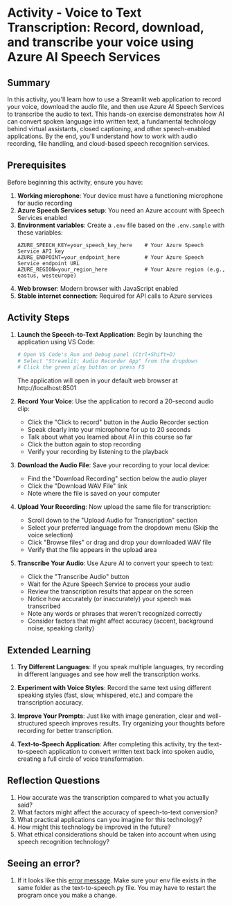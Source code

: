 # Activity - Voice to Text Transcription: Record, download, and transcribe your voice using Azure AI Speech Services

## Summary

In this activity, you'll learn how to use a Streamlit web application to record your voice, download the audio file, and then use Azure AI Speech Services to transcribe the audio to text. This hands-on exercise demonstrates how AI can convert spoken language into written text, a fundamental technology behind virtual assistants, closed captioning, and other speech-enabled applications. By the end, you'll understand how to work with audio recording, file handling, and cloud-based speech recognition services.

## Prerequisites

Before beginning this activity, ensure you have:

1. **Working microphone**: Your device must have a functioning microphone for audio recording
2. **Azure Speech Services setup**: You need an Azure account with Speech Services enabled
3. **Environment variables**: Create a `.env` file based on the `.env.sample` with these variables:
   ```
   AZURE_SPEECH_KEY=your_speech_key_here    # Your Azure Speech Service API key
   AZURE_ENDPOINT=your_endpoint_here        # Your Azure Speech Service endpoint URL
   AZURE_REGION=your_region_here            # Your Azure region (e.g., eastus, westeurope)
   ```
4. **Web browser**: Modern browser with JavaScript enabled
5. **Stable internet connection**: Required for API calls to Azure services

## Activity Steps

1. **Launch the Speech-to-Text Application**: Begin by launching the application using VS Code:

   ```bash
   # Open VS Code's Run and Debug panel (Ctrl+Shift+D)
   # Select "Streamlit: Audio Recorder App" from the dropdown
   # Click the green play button or press F5
   ```

   The application will open in your default web browser at http://localhost:8501

2. **Record Your Voice**: Use the application to record a 20-second audio clip:

   - Click the "Click to record" button in the Audio Recorder section
   - Speak clearly into your microphone for up to 20 seconds
   - Talk about what you learned about AI in this course so far
   - Click the button again to stop recording
   - Verify your recording by listening to the playback

3. **Download the Audio File**: Save your recording to your local device:

   - Find the "Download Recording" section below the audio player
   - Click the "Download WAV File" link
   - Note where the file is saved on your computer

4. **Upload Your Recording**: Now upload the same file for transcription:

   - Scroll down to the "Upload Audio for Transcription" section
   - Select your preferred language from the dropdown menu (Skip the voice selection)
   - Click "Browse files" or drag and drop your downloaded WAV file
   - Verify that the file appears in the upload area

5. **Transcribe Your Audio**: Use Azure AI to convert your speech to text:

   - Click the "Transcribe Audio" button
   - Wait for the Azure Speech Service to process your audio
   - Review the transcription results that appear on the screen
   - Notice how accurately (or inaccurately) your speech was transcribed
   - Note any words or phrases that weren't recognized correctly
   - Consider factors that might affect accuracy (accent, background noise, speaking clarity)

## Extended Learning

1. **Try Different Languages**: If you speak multiple languages, try recording in different languages and see how well the transcription works.

2. **Experiment with Voice Styles**: Record the same text using different speaking styles (fast, slow, whispered, etc.) and compare the transcription accuracy.

3. **Improve Your Prompts**: Just like with image generation, clear and well-structured speech improves results. Try organizing your thoughts before recording for better transcription.

4. **Text-to-Speech Application**: After completing this activity, try the text-to-speech application to convert written text back into spoken audio, creating a full circle of voice transformation.

## Reflection Questions

1. How accurate was the transcription compared to what you actually said?
2. What factors might affect the accuracy of speech-to-text conversion?
3. What practical applications can you imagine for this technology?
4. How might this technology be improved in the future?
5. What ethical considerations should be taken into account when using speech recognition technology?

## Seeing an error?
1. If it looks like this [error message](../media/error-missing-config.png). Make sure your env file exists in the same folder as the text-to-speech.py file. You may have to restart the program once you make a change.
